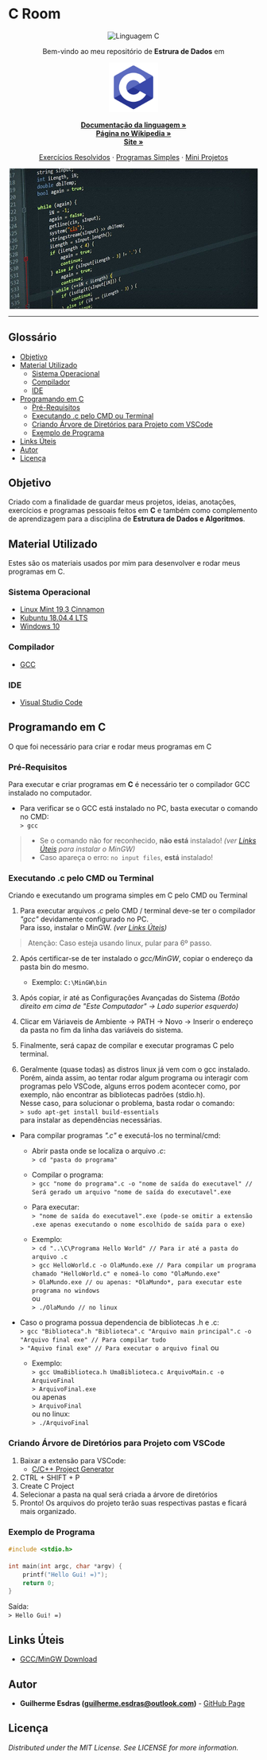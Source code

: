 <!-- Título do Respositório -->
# C Room <!-- omit in toc -->
<!-- -->

<!-- Badges -->
<p align="center">
    <img src="https://img.shields.io/badge/made%20with-C-blue.svg?style=flat&colorB=4614ff" alt="Linguagem C">
</p>
<!-- -->

<!-- Msg de boas vindas -->
<p align="center">Bem-vindo ao meu repositório de <strong>Estrura de Dados</strong> em</p>
<!-- -->

<!-- Logo -->
<p align="center">
    <img src="Imagens\c-programming.png" alt="C" height="100">
</p>
<!-- -->

<!-- Links da Linguagem -->
<p align="center">
    <a href="https://devdocs.io/c/" target="_blank"><strong>Documentação da linguagem »</strong></a>
    <br/>
    <a href="https://pt.wikipedia.org/wiki/C_(linguagem_de_programa%C3%A7%C3%A3o)" target="_blank"><strong>Página no Wikipedia »</strong></a>
    <br/>
    <a href="https://www.cprogramming.com/" target="_blank"><strong>Site »</strong></a>
    <br/>
</p>
<!-- -->

<!-- Links do Repositório -->
<p align="center">
    <a href="Exercícios Resolvidos">Exercícios Resolvidos</a>
    ·
    <a href="Programas">Programas Simples</a>
    ·
    <a href="Projetos">Mini Projetos</a>
</p>
<!-- -->

<!-- Language Preview-->
<p align="center">
    <img align="center" src="Imagens\c-code-example.jpg" alt="C Preview" width="500">
</p>
<!-- -->

---

<!-- Table of Contents -->
## Glossário <!-- omit in toc -->
- [Objetivo](#objetivo)
- [Material Utilizado](#material-utilizado)
  - [Sistema Operacional](#sistema-operacional)
  - [Compilador](#compilador)
  - [IDE](#ide)
- [Programando em C](#programando-em-c)
  - [Pré-Requisitos](#pr%c3%a9-requisitos)
  - [Executando .c pelo CMD ou Terminal](#executando-c-pelo-cmd-ou-terminal)
  - [Criando Árvore de Diretórios para Projeto com VSCode](#criando-%c3%81rvore-de-diret%c3%b3rios-para-projeto-com-vscode)
  - [Exemplo de Programa](#exemplo-de-programa)
- [Links Úteis](#links-%c3%9ateis)
- [Autor](#autor)
- [Licença](#licen%c3%a7a)
<!-- -->

<!-- Objetivo -->
## Objetivo
Criado com a finalidade de guardar meus projetos, ideias, anotações, exercícios e programas pessoais feitos em <strong>C</strong> e também como complemento de aprendizagem para a disciplina de <strong>Estrutura de Dados e Algoritmos</strong>.
<!-- -->

<!-- Material Utilizado -->
## Material Utilizado
Estes são os materiais usados por mim para desenvolver e rodar meus programas em C.
### Sistema Operacional
- [Linux Mint 19.3 Cinnamon](https://www.linuxmint.com/)
- [Kubuntu 18.04.4 LTS](https://kubuntu.org/)
- [Windows 10](https://www.microsoft.com/pt-br/windows/)
### Compilador
- [GCC](#Links-%C3%9Ateis)
### IDE
- [Visual Studio Code](https://code.visualstudio.com/)
<!-- -->

<!-- Programando em ... -->
## Programando em C
O que foi necessário para criar e rodar meus programas em C

### Pré-Requisitos
Para executar e criar programas em **C** é necessário ter o compilador GCC instalado no computador.

- Para verificar se o GCC está instalado no PC, basta executar o comando no CMD: <br/>
    `> gcc`
> - Se o comando não for reconhecido, **não está** instalado! *(ver [Links Úteis](#Links-%C3%9Ateis) para instalar o MinGW)* <br/>
> - Caso apareça o erro: `no input files`, **está** instalado! <br/>

### Executando .c pelo CMD ou Terminal
Criando e executando um programa simples em C pelo CMD ou Terminal

1. Para executar arquivos *.c* pelo CMD / terminal deve-se ter o compilador *"gcc"* devidamente configurado no PC. <br/>
   Para isso, instalar o MinGW. *(ver [Links Úteis](#Links-%C3%9Ateis))*
  
> Atenção: Caso esteja usando linux, pular para 6º passo.

2. Após certificar-se de ter instalado o *gcc/MinGW*, copiar o endereço da pasta bin do mesmo.
     - Exemplo:
     `C:\MinGW\bin`

3. Após copiar, ir até as Configurações Avançadas do Sistema *(Botão direito em cima de "Este Computador" -> Lado superior esquerdo)*
   
4. Clicar em Váriaveis de Ambiente -> PATH -> Novo -> Inserir o endereço da pasta no fim da linha das variáveis do sistema.
   
5. Finalmente, será capaz de compilar e executar programas C pelo terminal.
   
6. Geralmente (quase todas) as distros linux já vem com o gcc instalado. Porém, ainda assim, ao tentar rodar algum programa ou interagir com programas pelo VSCode, alguns erros podem acontecer como, por exemplo, não encontrar as bibliotecas padrões (stdio.h). <br/>
   Nesse caso, para solucionar o problema, basta rodar o comando: <br/>
   `> sudo apt-get install build-essentials` <br/>
   para instalar as dependências necessárias.

- Para compilar programas *".c"* e executá-los no terminal/cmd:
  - Abrir pasta onde se localiza o arquivo *.c*: <br/>
     `> cd "pasta do programa"`
  - Compilar o programa: <br/>
     `> gcc "nome do programa".c -o "nome de saída do executavel" // Será gerado um arquivo "nome de saída do executavel".exe`
  - Para executar: <br/>
     `> "nome de saída do executavel".exe (pode-se omitir a extensão .exe apenas executando o nome escolhido de saída para o exe)`
  
  - Exemplo: <br/>
     `> cd "..\C\Programa Hello World" // Para ir até a pasta do arquivo .c` <br/>
     `> gcc HelloWorld.c -o OlaMundo.exe // Para compilar um programa chamado "HelloWorld.c" e nomeá-lo como "OlaMundo.exe"` <br/>
     `> OlaMundo.exe // ou apenas: *OlaMundo*, para executar este programa no windows` <br/>
     ou <br/>
     `> ./OlaMundo // no linux`

- Caso o programa possua dependencia de bibliotecas .h e .c: <br/>
  `> gcc "Biblioteca".h "Biblioteca".c "Arquivo main principal".c -o "Arquivo final exe" // Para compilar tudo` <br/>
  `> "Aquivo final exe" // Para executar o arquivo final`
  ou


  - Exemplo: <br/>
    `> gcc UmaBiblioteca.h UmaBiblioteca.c ArquivoMain.c -o ArquivoFinal` <br/>
    `> ArquivoFinal.exe` <br/>
    ou apenas<br/>
    `> ArquivoFinal` <br/>
    ou no linux: <br/>
    `> ./ArquivoFinal`

### Criando Árvore de Diretórios para Projeto com VSCode

1. Baixar a extensão para VSCode:
   - [C/C++ Project Generator](https://marketplace.visualstudio.com/items?itemName=danielpinto8zz6.c-cpp-project-generator)
2. CTRL + SHIFT + P
3. Create C Project
4. Selecionar a pasta na qual será criada a árvore de diretórios
5. Pronto! Os arquivos do projeto terão suas respectivas pastas e ficará mais organizado.

### Exemplo de Programa
``` C
#include <stdio.h>

int main(int argc, char *argv) {
    printf("Hello Gui! =)");
    return 0;
}
```

Saída: <br/>
`> Hello Gui! =)`
<!-- -->

<!-- Links-->
## Links Úteis
- [GCC/MinGW Download](https://sourceforge.net/projects/tdm-gcc/)
<!-- -->

<!-- Autor/Contato -->
## Autor
* **Guilherme Esdras (guilherme.esdras@outlook.com)** - [GitHub Page](https://github.com/GuilhermeEsdras)
<!-- -->

<!-- Licença -->
## Licença
*Distributed under the MIT License. See LICENSE for more information.*